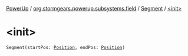 [PowerUp](../../index.md) / [org.stormgears.powerup.subsystems.field](../index.md) / [Segment](index.md) / [&lt;init&gt;](./-init-.md)

# &lt;init&gt;

`Segment(startPos: `[`Position`](../../org.stormgears.powerup.subsystems.navigator/-position/index.md)`, endPos: `[`Position`](../../org.stormgears.powerup.subsystems.navigator/-position/index.md)`)`